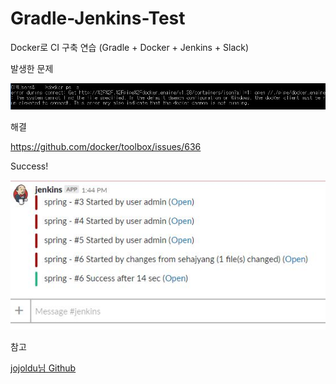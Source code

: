 # Gradle-Jenkins-Test

Docker로 CI 구축 연습 (Gradle + Docker + Jenkins + Slack)

발생한 문제

![jenkins_rst](https://github.com/sehajyang/Gradle-Jenkins-Test/blob/master/img/error.jpg)

해결

https://github.com/docker/toolbox/issues/636

Success!

![jenkins_rst](https://github.com/sehajyang/Gradle-Jenkins-Test/blob/master/img/jenkins_rst.jpg)

참고

[jojoldu님 Github](https://github.com/jojoldu/springboot-jenkins-docker-slack)

